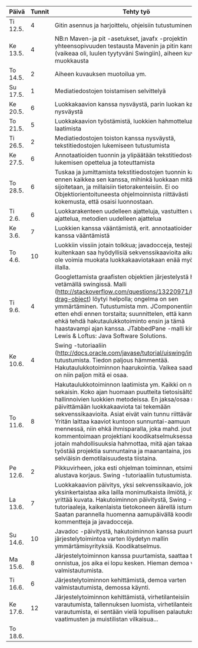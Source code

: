  Päivä     |Tunnit |Tehty työ
-----------|-------|----------------------------------------------------------------------------------------------------------------------------------------------
 Ti 12.5.  |   4   |Gitin asennus ja harjoittelu, ohjeisiin tutustuminen
 Ke 13.5.  |   4   |NB:n Maven-ja pit -asetukset, javafx -projektin yhteensopivuuden testausta Mavenin ja pitin kanssa (vaikeaa oli, luulen tyytyväni Swingiin), aiheen kuvauksen muokkausta
 To 14.5.  |   2   |Aiheen kuvauksen muotoilua ym.
 Su 17.5.  |   1   |Mediatiedostojen toistamisen selvittelyä 
 Ke 20.5.  |   6   |Luokkakaavion kanssa nysväystä, parin luokan kanssa nysväystä
 To 21.5.  |   5   |Luokkakaavion työstämistä, luokkien hahmottelua, testien laatimista
 Ti 26.5.  |   2   |Mediatiedostojen toiston kanssa nysväystä, tekstitiedostojen lukemiseen tutustumista
 Ke 27.5.  |   6   |Annotaatioiden tuonnin ja ylipäätään tekstitiedostojen lukemisen opettelua ja toteuttamista
 To 28.5.  |   6   |Tuskaa ja jumittamista tekstitiedostojen tuonnin kanssa, ja ennen kaikkea sen kanssa, mihinkä luokkaan mitäkin tietoa sijoitetaan, ja millaisiin tietorakenteisiin. Ei oo Objektiorientoituneesta ohjelmoinnista riittävästi kokemusta, että osaisi luonnostaan.
 Ti 2.6.   |   6   |Luokkarakenteen uudelleen ajatteluja, vastuitten uudelleen ajattelua, metodien uudelleen ajattelua
 Ke 3.6.   |   7   |Luokkien kanssa vääntämistä, erit. annotaatioiden tuonnin kanssa vääntämistä
 To 4.6.   |   10  |Luokkiin vissiin jotain tolkkua; javadocceja, testejä. En kuitenkaan saa hyödyllisiä sekvenssikaavioita aikaan. Ei ole voimia muokata luokkakaaviotakaan enää myöhään illalla. 
 Ti 9.6.   |   4   |Googlettamista graafisten objektien järjestelystä hiirellä vetämällä swingissä. Malli (http://stackoverflow.com/questions/13220971/how-to-drag-object) löytyi helpolla; ongelma on sen ymmärtäminen. Tutustumista mm. JComponentiin. Tuntuu, etten ehdi ennen torstaita; suunnittelen, että kannattaa ehkä tehdä hakutaulukkotoiminto ensin ja tämä haastavampi ajan kanssa. JTabbedPane -malli kirjasta Lewis & Loftus: Java Software Solutions.
 Ke 10.6.  |   4   |Swing -tutoriaaliin (http://docs.oracle.com/javase/tutorial/uiswing/index.html) tutustumista. Tiedon paljous hämmentää. Hakutaulukkotoiminnon haarukointia. Vaikea saada aikaan, on niin paljon mitä ei osaa.
 To 11.6.  |   8   |Hakutaulukkotoiminnon laatimista ym. Kaikki on niin sekaisin. Koko ajan huomaan puutteita tietosisältöä hallinnoivien luokkien metodeissa. En jaksa/osaa ruveta päivittämään luokkakaaviota tai tekemään sekvenssikaavioita. Asiat eivät vain tunnu riittävän selviltä. Yritän laittaa kaaviot kuntoon sunnuntai-aamuun mennessä, niin ehkä ihmisparalla, joka mahd. joutuu kommentoimaan projektiani koodikatselmuksessa, on edes jotain mahdollisuuksia hahmottaa, mitä ajan takaa. Yritän työstää projektia sunnuntaina ja maanantaina, jos vaikka selviäisin demotilaisuudesta tiistaina. 
 Pe 12.6.  |   2   |Pikkuvirheen, joka esti ohjelman toiminnan, etsimistä ja alustava korjaus. Swing -tutoriaaliin tutustumista.
 La 13.6.  |   7   |Luokkakaavion päivitys, yksi sekvenssikaavio, joka yksinkertaistaa aika lailla monimutkaista ilmiötä, jota se yrittää kuvata. Hakutoiminnon päivitystä, Swing -tutoriaaleja, kaikenlaista tietokoneen äärellä istumista. Saatan parannella huomenna aamupäivällä koodin kommentteja ja javadocceja.
 Su 14.6.  |   10  |Javadoc -päivitystä, hakutoiminnon kanssa puurtamista, järjestelytoimintoa varten löydetyn mallin ymmärtämisyrityksiä. Koodikatselmus.
 Ma 15.6.  |   8   |Järjestelytoiminnon kanssa puurtamista, saattaa tämäkin onnistua, jos aika ei lopu kesken. Hieman demoa varten valmistautumista.
 Ti 16.6.  |   6   |Järjestelytoiminnon kehittämistä, demoa varten valmistautumista, demossa käynti.
 Ke 17.6.  |   12  |Järjestelytoiminnon kehittämistä, virhetilanteisiin varautumista, tallennuksen luomista, virhetilanteisiin varautumista, ei sentään vielä lopullisen palautuksen vaatimusten ja muistilistan vilkaisua...
 To 18.6.  |       | 

